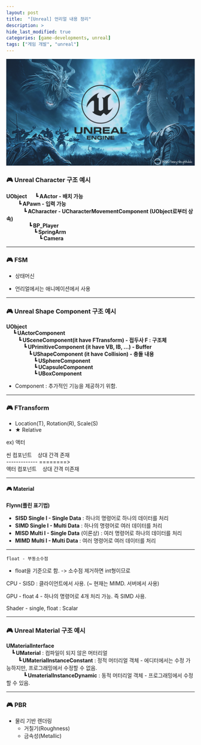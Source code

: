 ```yaml
---
layout: post
title:  "[Unreal] 언리얼 내용 정리"
description: >
hide_last_modified: true
categories: [game-developments, unreal]
tags: ["게임 개발", "unreal"]
---
```


<img src="../../../assets/img/blog/unreal/unreal_img.png" style="width: 832px; height: auto"/>

### 🎮 Unreal Character 구조 예시
> 
**UObject**
&emsp; **┗ AActor - 배치 가능** <br>
&emsp;&emsp; **┗ APawn - 입력 가능** <br>
&emsp;&emsp;&emsp; **┗ ACharacter - UCharacterMovementComponent (UObject로부터 상속)** <br>
&emsp;&emsp;&emsp;&emsp; **┗ BP_Player** <br>
&emsp;&emsp;&emsp;&emsp;&emsp; **┗  SpringArm** <br>
&emsp;&emsp;&emsp;&emsp;&emsp;&emsp; **┗  Camera** <br>
	  
-----
 
### 🎮 FSM
- 상태머신
* 언리얼에서는 애니메이션에서 사용

-----

### 🎮 Unreal Shape Component 구조 예시
> 
**UObject** <br>
&emsp; **┗ UActorComponent** <br>
&emsp;&emsp; **┗ USceneComponent(it have FTransform) - 접두사 F : 구조체** <br>
&emsp;&emsp;&emsp; **┗ UPrimitiveComponent (it have VB, IB, ...) - Buffer** <br>
&emsp;&emsp;&emsp;&emsp; **┗ UShapeComponent (it have Collision) - 충돌 내용** <br>
&emsp;&emsp;&emsp;&emsp;&emsp; **┗ USphereComponent** <br>
&emsp;&emsp;&emsp;&emsp;&emsp; **┗ UCapsuleComponent** <br>
&emsp;&emsp;&emsp;&emsp;&emsp; **┗ UBoxComponent** <br>
								
* Component : 추가적인 기능을 제공하기 위함.

-----

### 🎮 FTransform

 - Location(T), Rotation(R), Scale(S)
 - ★ Relative

ex) 액터

씬 컴포넌트	&nbsp;&nbsp; 상대 간격 존재 <br>
------------- ========> <br>
액터 컴포넌트 &nbsp;&nbsp; 상대 간격 미존재 <br>

-----

#### 🎮 Material

> 
**Flynn(플린 표기법)**
- **SISD Single I - Single Data** : 하나의 명령어로 하나의 데이터를 처리
- **SIMD Single I - Multi Data** : 하나의 명령어로 여러 데이터를 처리
- **MISD Multi I - Single Data** (이론상) : 여러 명령어로 하나의 데이터를 처리
- **MIMD Multi I - Multi Data** : 여러 명령어로 여러 데이터를 처리

-----

`float - 부동소수점`
* float을 기준으로 함. -> 소수점 제거하면 int형이므로

CPU - SISD : 클라이언트에서 사용. (~ 현재는 MIMD. 서버에서 사용)

GPU - float 4 - 하나의 명령어로 4개 처리 가능. 즉 SIMD 사용.

Shader - single, float : Scalar

-----

### 🎮 Unreal Material 구조 예시

>
**UMaterialInterface** <br>
&emsp;**┗ UMaterial** : 컴파일이 되지 않은 머터리얼 <br>
&emsp;&emsp; **┗ UMaterialInstanceConstant** : 정적 머터리얼 객체 - 에디터에서는 수정 가능하지만, 프로그래밍에서 수정할 수 없음. <br>
&emsp;&emsp;&emsp; **┗ UmaterialInstanceDynamic** : 동적 머터리얼 객체 - 프로그래밍에서 수정할 수 있음. <br>
		
-----

### 🎮 PBR

- 물리 기반 렌더링
	- 거칠기(Roughness)
	- 금속성(Metallic)

